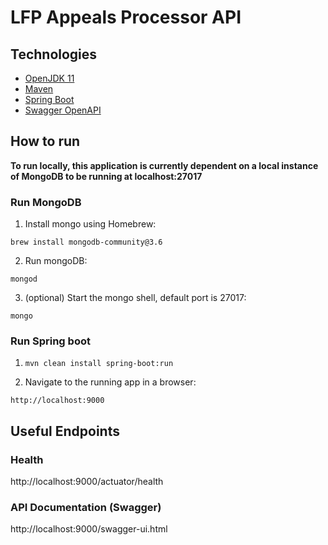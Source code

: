 # LFP Appeals Processor API

## Technologies
- [OpenJDK 11](https://jdk.java.net/archive/)
- [Maven](https://maven.apache.org/download.cgi)
- [Spring Boot](https://spring.io/projects/spring-boot)
- [Swagger OpenAPI](https://swagger.io/docs/specification/about/)

## How to run

**To run locally, this application is currently dependent on a local instance of MongoDB to be running at localhost:27017**

### Run MongoDB
           
1. Install mongo using Homebrew:
    
`brew install mongodb-community@3.6`
    
2. Run mongoDB:
    
`mongod`
    
3. (optional) Start the mongo shell, default port is 27017:
    
`mongo`

### Run Spring boot

1. `mvn clean install spring-boot:run`

2. Navigate to the running app in a browser: 

`http://localhost:9000`


## Useful Endpoints

### Health

http://localhost:9000/actuator/health

### API Documentation (Swagger)

http://localhost:9000/swagger-ui.html
